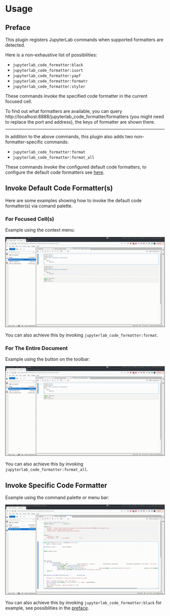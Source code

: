 # Usage

## Preface

This plugin registers JupyterLab commands when supported formatters are detected.

Here is a non-exhaustive list of possibilities:

- `jupyterlab_code_formatter:black`
- `jupyterlab_code_formatter:isort`
- `jupyterlab_code_formatter:yapf`
- `jupyterlab_code_formatter:formatr`
- `jupyterlab_code_formatter:styler`

These commands invoke the specified code formatter in the current focused cell.

To find out what formatters are available, you can query http://localhost:8888/jupyterlab_code_formatter/formatters (you might need to replace the port and address), the keys of formatter are shown there.

---

In addition to the above commands, this plugin also adds two non-formatter-specific commands:

- `jupyterlab_code_formatter:format`
- `jupyterlab_code_formatter:format_all`

These commands invoke the configured default code formatters,  to configure the default code formatters see [here](configuration.md#changing-default-formatters).

## Invoke Default Code Formatter(s)

Here are some examples showing how to invoke the default code formatter(s) via comand palette.

### For Focused Cell(s)

Example using the context menu:

![format-selected](_static/format-selected.gif)

You can also achieve this by invoking `jupyterlab_code_formatter:format`.

### For The Entire Document

Example using the button on the toolbar:

![format-all](_static/format-all.gif)

You can also achieve this by invoking `jupyterlab_code_formatter:format_all`.

## Invoke Specific Code Formatter

Example using the command palette or menu bar:

![format-specific](_static/format-specific.gif)

You can also achieve this by invoking `jupyterlab_code_formatter:black` for example, see possiblities in the [preface](#preface).
